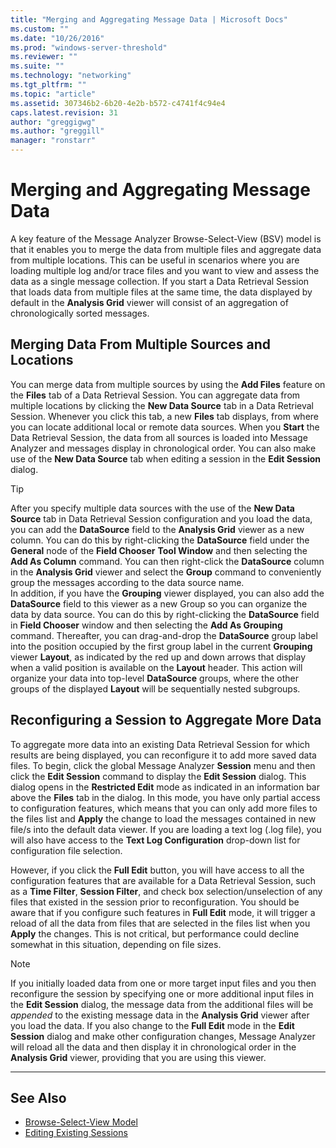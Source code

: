 ```yaml
---
title: "Merging and Aggregating Message Data | Microsoft Docs"
ms.custom: ""
ms.date: "10/26/2016"
ms.prod: "windows-server-threshold"
ms.reviewer: ""
ms.suite: ""
ms.technology: "networking"
ms.tgt_pltfrm: ""
ms.topic: "article"
ms.assetid: 307346b2-6b20-4e2b-b572-c4741f4c94e4
caps.latest.revision: 31
author: "greggigwg"
ms.author: "greggill"
manager: "ronstarr"
---
```


# Merging and Aggregating Message Data

A key feature of the Message Analyzer Browse-Select-View (BSV) model is that it enables you to merge the data from multiple files and aggregate data from multiple locations. This can be useful in scenarios where you are loading multiple log and/or trace files and you want to view and assess the data as a single message collection. If you start a Data Retrieval Session that loads data from multiple files at the same time, the data displayed by default in the **Analysis Grid** viewer will consist of an aggregation of chronologically sorted messages.  
  
## Merging Data From Multiple Sources and Locations  

 You can merge data from multiple sources by using the **Add Files** feature on the **Files** tab of a Data Retrieval Session. You can aggregate data from multiple locations by clicking the **New Data Source** tab in a Data Retrieval Session. Whenever you click this tab, a new **Files** tab displays, from where you can locate additional local or remote data sources. When you **Start** the Data Retrieval Session, the data from all sources is loaded into Message Analyzer and messages display in chronological order. You can also make use of the **New Data Source** tab when editing a session in the **Edit Session** dialog.  
  
> [!TIP]
>  After you specify multiple data sources with the use of the **New Data Source** tab in Data Retrieval Session configuration and you load the data, you can add the **DataSource** field to the **Analysis Grid** viewer as a new column. You can do this by right-clicking the **DataSource** field under the **General** node of the **Field Chooser** **Tool Window** and then selecting the **Add As Column** command. You can then right-click the **DataSource** column in the **Analysis Grid** viewer and select the **Group** command to conveniently group the messages according to the data source name.  
> In addition, if you have the **Grouping** viewer displayed, you can also add the **DataSource** field to this viewer as a new Group so you can organize the data by data source. You can do this by right-clicking the **DataSource** field in **Field Chooser** window and then selecting the **Add As Grouping** command. Thereafter, you can drag-and-drop the **DataSource** group label into the position occupied by the first group label in the current **Grouping** viewer **Layout**, as indicated by the red up and down arrows that display when a valid position is available on the **Layout** header. This action will organize your data into top-level **DataSource** groups, where the other groups of the displayed **Layout** will be sequentially nested subgroups.  
  
## Reconfiguring a Session to Aggregate More Data  

 To aggregate more data into an existing Data Retrieval Session for which results are being displayed, you can reconfigure it to add more saved data files. To begin, click the global Message Analyzer **Session** menu and then click the **Edit Session** command to display the **Edit Session** dialog. This dialog opens in the **Restricted Edit** mode as indicated in an information bar above the **Files** tab in the dialog. In this mode, you have only partial access to configuration features, which means that you can only add more files to the files list and **Apply** the change to load the messages contained in new file/s into the default data viewer. If you are loading a text log (.log file), you will also have access to the **Text Log Configuration** drop-down list for configuration file selection.  
  
 However, if you click the **Full Edit** button, you will have access to all the configuration features that are available for a Data Retrieval Session, such as a **Time Filter**, **Session Filter**, and check box selection/unselection of any files that existed in the session prior to reconfiguration. You should be aware that if you configure such features in **Full Edit** mode, it will trigger a reload of all the data from files that are selected in the files list when you **Apply** the changes. This is not critical, but performance could decline somewhat in this situation, depending on file sizes.  
  
> [!NOTE]
>  If you initially loaded data from one or more target input files and you then reconfigure the session by specifying one or more additional input files in the **Edit Session** dialog, the message data from the additional files will be *appended* to the existing message data in the **Analysis Grid** viewer after you load the data. If you also change to the **Full Edit** mode in the **Edit Session** dialog and make other configuration changes, Message Analyzer will reload all the data and then display it in chronological order in the **Analysis Grid** viewer, providing that you are using this viewer.  
  
---  
  
## See Also  

- [Browse-Select-View Model](browse-select-view-model.md)   
- [Editing Existing Sessions](editing-existing-sessions.md)